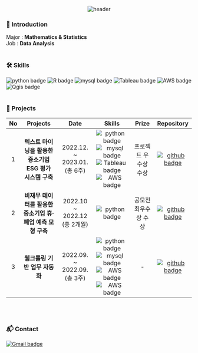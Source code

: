 <div align="center">
  
![header](https://capsule-render.vercel.app/api?type=waving&color=6E85B7&height=200&section=header&text=yunyeong-choi&fontColor=F9F9F9&fontSize=50&fontAlignY=35&animation=twinkling&desc=Data%20Analyst&descSize=25&descAlignY=60)
  
<div align="left">
  
### :wave: Introduction
Major : **Mathematics & Statistics**<br> Job : **Data Analysis** <br><br>

### 🛠️ Skills 
  
  ![python badge](https://img.shields.io/badge/-Python-%23F7DF1E?style=plastic-square&logo=Python&logoColor=ffdd54&color=3776AB)
![R badge](https://img.shields.io/badge/-%20R-%23F7DF1E?style=plastic-square&logo=R&logoColor=3776AB&color=D8D8D8)
  ![mysql badge](https://img.shields.io/badge/-%20MySQL-%23F7DF1E?style=plastic-square&logo=mysql&logoColor=white&color=0F3460)
  ![Tableau badge](https://img.shields.io/badge/-%20Tableau-%23F7DF1E?style=plastic-square&logo=Tableau&color=FFD8A9)
  ![AWS badge](https://img.shields.io/badge/-%20AWS-%23F7DF1E?style=plastic-square&logo=amazonaws&logoColor=EF5B0C&color=FEF9A7)
  ![Qgis badge](https://img.shields.io/badge/-%20Qgis-%23F7DF1E?style=plastic-square&logo=Qgis&color=DAE2B6) <br><br>
  
### :pushpin: Projects 

| No | **Projects** | **Date** | **Skills** | **Prize** | **Repository** |
|:--------:|:--------:|:--------:|:--------:|:--------:|:--------:|
| 1 | **텍스트 마이닝을 활용한    중소기업 ESG 평가 시스템 구축** | 2022.12. ~ 2023.01. (총 6주) |![python badge](https://img.shields.io/badge/-Python-%23F7DF1E?style=plastic-square&logo=Python&logoColor=ffdd54&color=3776AB) ![mysql badge](https://img.shields.io/badge/-%20MySQL-%23F7DF1E?style=plastic-square&logo=mysql&logoColor=white&color=0F3460)![Tableau badge](https://img.shields.io/badge/-%20Tableau-%23F7DF1E?style=plastic-square&logo=Tableau&color=FFD8A9) ![AWS badge](https://img.shields.io/badge/-%20AWS%20ec2-%23F7DF1E?style=plastic-square&logo=amazonaws&logoColor=EF5B0C&color=FEF9A7) | 프로젝트 우수상 수상 | [![github badge](https://img.shields.io/badge/-%20git%20repository-%23F7DF1E?style=plastic-square&logo=github&logoColor=EF5B0C&color=413F42&link=https://github.com/March-of-the-Ants/ESG-Rating-System.git)](https://github.com/March-of-the-Ants/ESG-Rating-System.git) |
| 2 | **비재무 데이터를 활용한    중소기업 휴·폐업 예측 모형 구축** | 2022.10 ~ 2022.12 (총 2개월) | ![python badge](https://img.shields.io/badge/-Python-%23F7DF1E?style=plastic-square&logo=Python&logoColor=ffdd54&color=3776AB) | 공모전 최우수상 수상 | [![github badge](https://img.shields.io/badge/-%20git%20repository-%23F7DF1E?style=plastic-square&logo=github&logoColor=EF5B0C&color=413F42&link=https://github.com/Numble2022/ACSM.git)](https://github.com/Numble2022/ACSM.git) |
| 3 | **웹크롤링 기반 업무 자동화** |2022.09. ~ 2022.09. (총 3주) | ![python badge](https://img.shields.io/badge/-Python-%23F7DF1E?style=plastic-square&logo=Python&logoColor=ffdd54&color=3776AB) ![mysql badge](https://img.shields.io/badge/-%20MySQL-%23F7DF1E?style=plastic-square&logo=mysql&logoColor=white&color=0F3460)![AWS badge](https://img.shields.io/badge/-%20AWS%20ec2-%23F7DF1E?style=plastic-square&logo=amazonaws&logoColor=EF5B0C&color=FEF9A7) ![AWS badge](https://img.shields.io/badge/-%20AWS%20RDS-%23F7DF1E?style=plastic-square&logo=amazonaws&logoColor=EF5B0C&color=FEF9A7)| - | [![github badge](https://img.shields.io/badge/-%20git%20repository-%23F7DF1E?style=plastic-square&logo=github&logoColor=EF5B0C&color=413F42&link=https://github.com/sesac-finance/yycrawler_package.git)](https://github.com/sesac-finance/yycrawler_package.git)  |

<br><br>
  
 ### :mailbox_with_mail: Contact
  [![Gmail badge](https://img.shields.io/badge/Gmail-d14836?style=plastic-square&logo=Gmail&logoColor=white&llink=mailto:tinggunj@gmail.com)](mailto:tinggunj@gmail.com)
  
<!--
**yunyeong-choi/yunyeong-choi** is a ✨ _special_ ✨ repository because its `README.md` (this file) appears on your GitHub profile.

Here are some ideas to get you started:

- 🔭 I’m currently working on ...
- 🌱 I’m currently learning ...
- 👯 I’m looking to collaborate on ...
- 🤔 I’m looking for help with ...
- 💬 Ask me about ...
- 📫 How to reach me: ...
- 😄 Pronouns: ...
- ⚡ Fun fact: ...
-->
